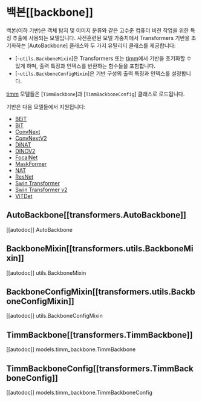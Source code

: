 <!--Copyright 2023 The HuggingFace Team. All rights reserved.

Licensed under the Apache License, Version 2.0 (the "License"); you may not use this file except in compliance with
the License. You may obtain a copy of the License at

http://www.apache.org/licenses/LICENSE-2.0

Unless required by applicable law or agreed to in writing, software distributed under the License is distributed on
an "AS IS" BASIS, WITHOUT WARRANTIES OR CONDITIONS OF ANY KIND, either express or implied. See the License for the
specific language governing permissions and limitations under the License.

⚠️ Note that this file is in Markdown but contain specific syntax for our doc-builder (similar to MDX) that may not be
rendered properly in your Markdown viewer.

-->

# 백본[[backbone]]

백본(이하 기반)은 객체 탐지 및 이미지 분류와 같은 고수준 컴퓨터 비전 작업을 위한 특징 추출에 사용되는 모델입니다. 사전훈련된 모델 가중치에서 Transformers 기반을 초기화하는 [AutoBackbone] 클래스와 두 가지 유틸리티 클래스를 제공합니다:

* [`~utils.BackboneMixin`]은 Transformers 또는 [timm](https://hf.co/docs/timm/index)에서 기반을 초기화할 수 있게 하며, 출력 특징과 인덱스를 반환하는 함수들을 포함합니다.
* [`~utils.BackboneConfigMixin`]은 기반 구성의 출력 특징과 인덱스를 설정합니다.

[timm](https://hf.co/docs/timm/index) 모델들은 [`TimmBackbone`]과 [`TimmBackboneConfig`] 클래스로 로드됩니다.

기반은 다음 모델들에서 지원됩니다:

* [BEiT](../model_doc/beit)
* [BiT](../model_doc/bit)
* [ConvNext](../model_doc/convnext)
* [ConvNextV2](../model_doc/convnextv2)
* [DiNAT](../model_doc/dinat)
* [DINOV2](../model_doc/dinov2)
* [FocalNet](../model_doc/focalnet)
* [MaskFormer](../model_doc/maskformer)
* [NAT](../model_doc/nat)
* [ResNet](../model_doc/resnet)
* [Swin Transformer](../model_doc/swin)
* [Swin Transformer v2](../model_doc/swinv2)
* [ViTDet](../model_doc/vitdet)

## AutoBackbone[[transformers.AutoBackbone]]

[[autodoc]] AutoBackbone

## BackboneMixin[[transformers.utils.BackboneMixin]]

[[autodoc]] utils.BackboneMixin

## BackboneConfigMixin[[transformers.utils.BackboneConfigMixin]]

[[autodoc]] utils.BackboneConfigMixin

## TimmBackbone[[transformers.TimmBackbone]]

[[autodoc]] models.timm_backbone.TimmBackbone

## TimmBackboneConfig[[transformers.TimmBackboneConfig]]

[[autodoc]] models.timm_backbone.TimmBackboneConfig
